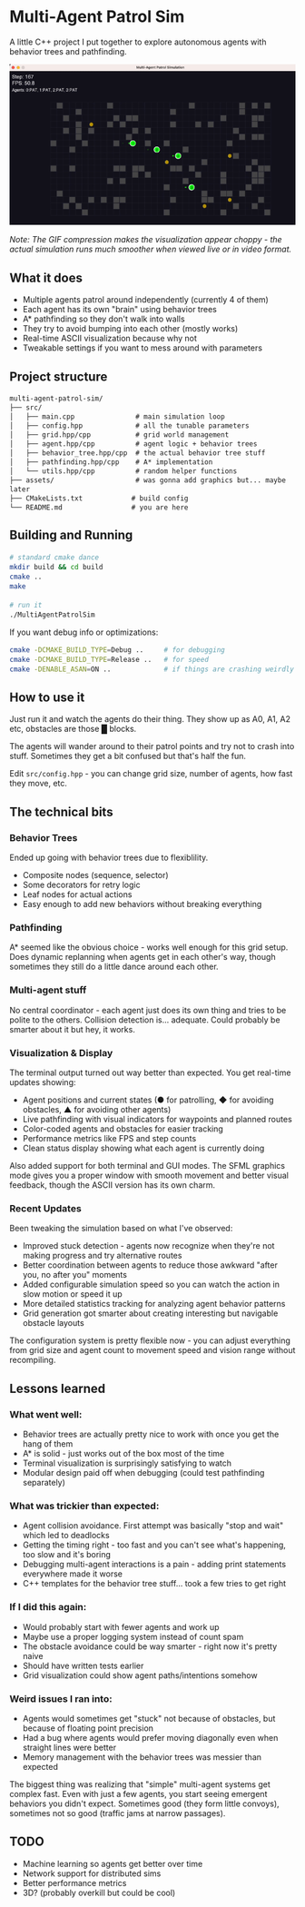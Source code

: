 # Multi-Agent Patrol Sim

A little C++ project I put together to explore autonomous agents with behavior trees and pathfinding.

![Demo](assets/demo.gif)

*Note: The GIF compression makes the visualization appear choppy - the actual simulation runs much smoother when viewed live or in video format.*

## What it does

- Multiple agents patrol around independently (currently 4 of them)
- Each agent has its own "brain" using behavior trees 
- A* pathfinding so they don't walk into walls
- They try to avoid bumping into each other (mostly works)
- Real-time ASCII visualization because why not
- Tweakable settings if you want to mess around with parameters

## Project structure

```
multi-agent-patrol-sim/
├── src/
│   ├── main.cpp               # main simulation loop
│   ├── config.hpp             # all the tunable parameters
│   ├── grid.hpp/cpp           # grid world management 
│   ├── agent.hpp/cpp          # agent logic + behavior trees
│   ├── behavior_tree.hpp/cpp  # the actual behavior tree stuff
│   ├── pathfinding.hpp/cpp    # A* implementation
│   └── utils.hpp/cpp          # random helper functions
├── assets/                    # was gonna add graphics but... maybe later
├── CMakeLists.txt            # build config
└── README.md                 # you are here
```

## Building and Running

```bash
# standard cmake dance
mkdir build && cd build
cmake ..
make

# run it
./MultiAgentPatrolSim
```

If you want debug info or optimizations:
```bash
cmake -DCMAKE_BUILD_TYPE=Debug ..     # for debugging
cmake -DCMAKE_BUILD_TYPE=Release ..   # for speed
cmake -DENABLE_ASAN=ON ..             # if things are crashing weirdly
```

## How to use it

Just run it and watch the agents do their thing. They show up as A0, A1, A2 etc, obstacles are those █ blocks. 

The agents will wander around to their patrol points and try not to crash into stuff. Sometimes they get a bit confused but that's half the fun.

Edit `src/config.hpp` - you can change grid size, number of agents, how fast they move, etc.

## The technical bits

### Behavior Trees
Ended up going with behavior trees due to flexiblility.
- Composite nodes (sequence, selector) 
- Some decorators for retry logic
- Leaf nodes for actual actions
- Easy enough to add new behaviors without breaking everything

### Pathfinding  
A* seemed like the obvious choice - works well enough for this grid setup. Does dynamic replanning when agents get in each other's way, though sometimes they still do a little dance around each other.

### Multi-agent stuff
No central coordinator - each agent just does its own thing and tries to be polite to the others. Collision detection is... adequate. Could probably be smarter about it but hey, it works.

### Visualization & Display
The terminal output turned out way better than expected. You get real-time updates showing:
- Agent positions and current states (● for patrolling, ◆ for avoiding obstacles, ▲ for avoiding other agents)
- Live pathfinding with visual indicators for waypoints and planned routes
- Color-coded agents and obstacles for easier tracking
- Performance metrics like FPS and step counts
- Clean status display showing what each agent is currently doing

Also added support for both terminal and GUI modes. The SFML graphics mode gives you a proper window with smooth movement and better visual feedback, though the ASCII version has its own charm.

### Recent Updates
Been tweaking the simulation based on what I've observed:
- Improved stuck detection - agents now recognize when they're not making progress and try alternative routes
- Better coordination between agents to reduce those awkward "after you, no after you" moments
- Added configurable simulation speed so you can watch the action in slow motion or speed it up
- More detailed statistics tracking for analyzing agent behavior patterns
- Grid generation got smarter about creating interesting but navigable obstacle layouts

The configuration system is pretty flexible now - you can adjust everything from grid size and agent count to movement speed and vision range without recompiling.

## Lessons learned

### What went well:
- Behavior trees are actually pretty nice to work with once you get the hang of them
- A* is solid - just works out of the box most of the time  
- Terminal visualization is surprisingly satisfying to watch
- Modular design paid off when debugging (could test pathfinding separately)

### What was trickier than expected:
- Agent collision avoidance. First attempt was basically "stop and wait" which led to deadlocks
- Getting the timing right - too fast and you can't see what's happening, too slow and it's boring
- Debugging multi-agent interactions is a pain - adding print statements everywhere made it worse
- C++ templates for the behavior tree stuff... took a few tries to get right

### If I did this again:
- Would probably start with fewer agents and work up 
- Maybe use a proper logging system instead of count spam
- The obstacle avoidance could be way smarter - right now it's pretty naive
- Should have written tests earlier
- Grid visualization could show agent paths/intentions somehow

### Weird issues I ran into:
- Agents would sometimes get "stuck" not because of obstacles, but because of floating point precision
- Had a bug where agents would prefer moving diagonally even when straight lines were better
- Memory management with the behavior trees was messier than expected

The biggest thing was realizing that "simple" multi-agent systems get complex fast. Even with just a few agents, you start seeing emergent behaviors you didn't expect. Sometimes good (they form little convoys), sometimes not so good (traffic jams at narrow passages).


## TODO

- Machine learning so agents get better over time
- Network support for distributed sims
- Better performance metrics
- 3D? (probably overkill but could be cool)